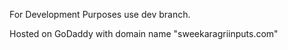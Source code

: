 For Development Purposes use dev branch.

Hosted on GoDaddy with domain name "sweekaragriinputs.com"
